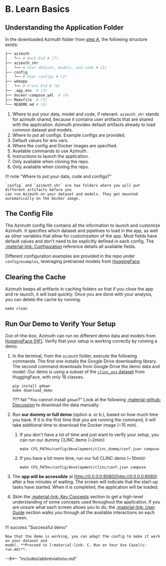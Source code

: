 # B. Learn Basics

## Understanding the Application Folder

In the downloaded Azimuth folder from [step A](a-install.md), the following structure
exists:

```bash
├── azimuth
│   └── # Back End # (7)
├── azimuth_shr
│   └── # User dataset, models, and code # (1)
├── config
│   └── # User configs # (2)
├── webapp
│   └── # Front End # (8)
├── .app_env  # (3)
├── docker-compose.yml  # (4)
├── Makefile  # (5)
└── README.md # (6)
```

1. Where to put your data, model and code, if relevant. `azimuth_shr` stands for
   azimuth shared, because it contains user artifacts that are shared with the application. Azimuth
   provides default artifacts already to load common dataset and models.
2. Where to put all configs. Example configs are provided.
3. Default values for env vars.
4. Where the config and Docker images are specified.
5. Available commands to use Azimuth.
6. Instructions to launch the application.
7. Only available when cloning the repo.
8. Only available when cloning the repo.

!!! note "Where to put your data, code and configs?"

    `config` and `azimuth_shr` are two folders where you will put different artifacts before you
    can run Azimuth on your dataset and models. They get mounted automatically on the Docker image.

## The Config File

The Azimuth config file contains all the information to launch and customize Azimuth. It specifies
which dataset and pipelines to load in the app, as well as other variables that allow for
customization of the app. Most fields have default values and don't need to be explicitly defined in
each config. The [:material-link: Configuration](../reference/configuration/index.md) reference
details all available fields.

Different configuration examples are provided in the repo under `config/examples`, leveraging
pretrained models from [HuggingFace](https://huggingface.co).

## Clearing the Cache

Azimuth keeps all artifacts in caching folders so that if you close the app and re-launch, it will
load quickly. Once you are done with your analysis, you can delete the cache by running:

```
make clean
```

## Run Our Demo to Verify Your Setup

Out-of-the-box, Azimuth can run on different demo data and models
from [HuggingFace (HF)](http://www.huggingface.co). Verify that your setup is working correctly by
running a demo.

1. In the terminal, from the `azimuth` folder, execute the following commands. The first one
   installs the Google Drive downloading library. The second command downloads from Google Drive the
   demo data and model. Our demo is using a subset of
   the [`clinc_oos` dataset](https://huggingface.co/datasets/clinc_oos) from HuggingFace, with only
   16 classes.
    ```
    pip install gdown
    make download_demo
    ```

    ??? fail "You cannot install `gdown`?"
        Look at the following
        [:material-github: Discussion](https://github.com/ServiceNow/azimuth/discussions/46) to
        download the data manually.

2. Run **our dummy or full demo** (option a. or b.), based on how much time you have. If it is the
   first time that you are running the command, it will take additional time to download the Docker
   image (~15 min).
    1. If you don't have a lot of time and just want to verify your setup, you can run our dummy
       CLINC demo (~2min):
       ```
       make CFG_PATH=/config/development/clinc_dummy/conf.json compose
       ```
    2. If you have a bit more time, run our full CLINC demo (~10min):
       ```
       make CFG_PATH=/config/development/clinc/conf.json compose
       ```

3. The **app will be accessible** at [http://0.0.0.0:8080](http://0.0.0.0:8080) after a few minutes
   of waiting. The screen will indicate that the start-up tasks have started. When it is completed,
   the application will be loaded.
4. Skim the [:material-link: Key Concepts](../key-concepts/index.md) section to get a high-level
   understanding of some concepts used throughout the application. If you are unsure what each
   screen allows you to do, the [:material-link: User Guide](../user-guide/index.md) section walks
   you through all the available interactions on each screen.

!!! success "Successful demo"

    Now that the demo is working, you can adapt the config to make it work on your dataset and
    model. **Proceed to [:material-link: C. Run on Your Use Case](c-run.md)**.

--8<-- "includes/abbreviations.md"
